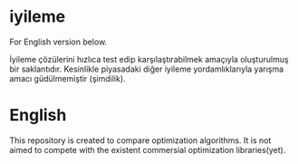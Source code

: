 # iyileme
For English version below.

İyileme çözülerini hızlıca test edip karşılaştırabilmek amaçıyla oluşturulmuş bir saklantıdır. Kesinlikle piyasadaki diğer iyileme yordamlıklarıyla yarışma amacı güdülmemiştir (şimdilik).

# English
This repository is created to compare optimization algorithms. It is not aimed to compete with the existent commersial optimization libraries(yet). 
